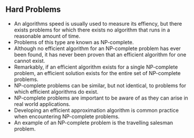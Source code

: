 ## Hard Problems

- An algorithms speed is usually used to measure its effiency, but there exists problems for which there exists no algorithm that runs in a reasonable amount of time.
- Problems of this type are known as NP-complete.
- Although no efficient algorithm for an NP-complete problem has ever been found, it has never been proven that an efficient algorithm for one cannot exist.
- Remarkably, if an efficient algorithm exists for a single NP-complete problem, an efficient solution exists for the entire set of NP-complete problems.
- NP-complete problems can be similar, but not identical, to problems for which efficient algorithms do exist.
- NP-complete problems are important to be aware of as they can arise in real world applications.
- Developing an efficient approximation algorithm is common practice when encountering NP-complete problems.
- An example of an NP-complete problem is the travelling salesman problem. 
